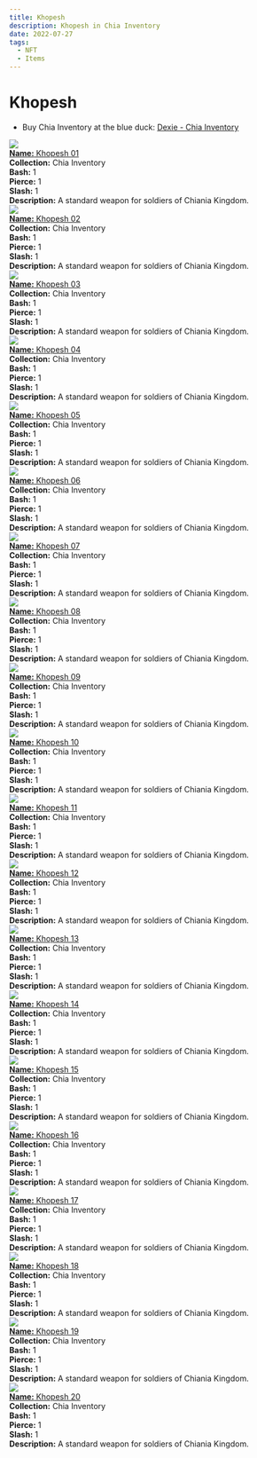 ```yaml
---
title: Khopesh
description: Khopesh in Chia Inventory
date: 2022-07-27
tags:
  - NFT
  - Items
---
```


# Khopesh

- Buy Chia Inventory at the blue duck: [Dexie - Chia Inventory](https://dexie.space/offers/col16fpva26fhdjp2echs3cr7c30gzl7qe67hu9grtsjcqldz354asjsyzp6wx/xch)

<div class="item_thumbnail_detail">
<img src="https://djgsyqpanctscxxhtp6klqckmlygdclm6acdkxshk2fdphfmwy.arweave.net/Gk0sQeBopyFe55_v8pcBKYvBhiWzwBDVeR1aKN5ysts"><br/>
<div><a href="https://www.spacescan.io/xch/coin/0x60ce612a9a12a8a118d6aafb50f9063d89a00d892b982fdc5e8c2ce71ba0a444"><strong>Name:</strong> Khopesh 01</a></div>
<div><strong>Collection:</strong> Chia Inventory</div>
<div><strong>Bash:</strong> 1</div>
<div><strong>Pierce:</strong> 1</div>
<div><strong>Slash:</strong> 1</div>
<div><strong>Description:</strong> A standard weapon for soldiers of Chiania Kingdom.</div>
</div>
<div class="item_thumbnail_detail">
<img src="https://t2yf4yohb5pceiuwgxewvltej6nbyrqd6ywzqsnqzxbhn6k4.arweave.net/nrBeYc-cPX-iIiljXJaq5kT5ocRgP2LZhJsM3CdvlcA"><br/>
<div><a href="https://www.spacescan.io/xch/coin/0x467cd9fbb52ef54e7117b525e53ec448ecfc07d8968d0b96192220fff37fe1c8"><strong>Name:</strong> Khopesh 02</a></div>
<div><strong>Collection:</strong> Chia Inventory</div>
<div><strong>Bash:</strong> 1</div>
<div><strong>Pierce:</strong> 1</div>
<div><strong>Slash:</strong> 1</div>
<div><strong>Description:</strong> A standard weapon for soldiers of Chiania Kingdom.</div>
</div>
<div class="item_thumbnail_detail">
<img src="https://trl5izhmb3pubvpxg3egqrmyo2qsomifkz5u6gm2ycbmhptq.arweave.net/nFfUZO-wO30D-V9zbIaEWYdqEnMQVWe08Zm_sCCw75w"><br/>
<div><a href="https://www.spacescan.io/xch/coin/0x35d3e389e7251637191e7487b744302f0fd660d584cde63732cd4cb5c5497c60"><strong>Name:</strong> Khopesh 03</a></div>
<div><strong>Collection:</strong> Chia Inventory</div>
<div><strong>Bash:</strong> 1</div>
<div><strong>Pierce:</strong> 1</div>
<div><strong>Slash:</strong> 1</div>
<div><strong>Description:</strong> A standard weapon for soldiers of Chiania Kingdom.</div>
</div>
<div class="item_thumbnail_detail">
<img src="https://lb2fnvvejofhypkzclmwgnqbi35lkuzwvyfodz26qoj2tfduvu.arweave.net/WHRW1qRLinw9WRLZYzYBRvq1UzauCuHnX-oOTqZR0rY"><br/>
<div><a href="https://www.spacescan.io/xch/coin/0xaddbfd26a06cc4798545f3c8a647c1154dbb9cee8eda505a856451952f576062"><strong>Name:</strong> Khopesh 04</a></div>
<div><strong>Collection:</strong> Chia Inventory</div>
<div><strong>Bash:</strong> 1</div>
<div><strong>Pierce:</strong> 1</div>
<div><strong>Slash:</strong> 1</div>
<div><strong>Description:</strong> A standard weapon for soldiers of Chiania Kingdom.</div>
</div>
<div class="item_thumbnail_detail">
<img src="https://qquppf5nza2rkecurjwqlosvp5wk3jovmpxdqvaxxyc5l4cqvj5a.arweave.net/hCj3l63INRUQVIptBbpVf2ytpdVj7jhUF74F1fBQqno"><br/>
<div><a href="https://www.spacescan.io/xch/coin/0x6598f7eb831443abb016ccaaec434b7d62eb925919a4d72f512de97af856cdd3"><strong>Name:</strong> Khopesh 05</a></div>
<div><strong>Collection:</strong> Chia Inventory</div>
<div><strong>Bash:</strong> 1</div>
<div><strong>Pierce:</strong> 1</div>
<div><strong>Slash:</strong> 1</div>
<div><strong>Description:</strong> A standard weapon for soldiers of Chiania Kingdom.</div>
</div>
<div class="item_thumbnail_detail">
<img src="https://w45r7abvbeg4maggotfc7a3cojiscnmser7hsj7lazlf2n2wmy.arweave.net/tzsfgDUJDc_YAxnTKL4NiclEhNZIkfnkn6wZWXTdWZg"><br/>
<div><a href="https://www.spacescan.io/xch/coin/0x4572416e23fad3d9246db17fc8167565c83139a8e58b63fbb82bafc9cd076455"><strong>Name:</strong> Khopesh 06</a></div>
<div><strong>Collection:</strong> Chia Inventory</div>
<div><strong>Bash:</strong> 1</div>
<div><strong>Pierce:</strong> 1</div>
<div><strong>Slash:</strong> 1</div>
<div><strong>Description:</strong> A standard weapon for soldiers of Chiania Kingdom.</div>
</div>
<div class="item_thumbnail_detail">
<img src="https://qybche44i7kjadijdkhkye7q5ktkpwozgegxcholvegfuix2xu.arweave.net/hgIjk5x_H1JANCRqOrBPw6qan2dkxDXEdy6kMWiL6vY"><br/>
<div><a href="https://www.spacescan.io/xch/coin/0x31b2f80a0416da528b8565e49d6afbeeaa0e24becdc46673ce4408e44880d59b"><strong>Name:</strong> Khopesh 07</a></div>
<div><strong>Collection:</strong> Chia Inventory</div>
<div><strong>Bash:</strong> 1</div>
<div><strong>Pierce:</strong> 1</div>
<div><strong>Slash:</strong> 1</div>
<div><strong>Description:</strong> A standard weapon for soldiers of Chiania Kingdom.</div>
</div>
<div class="item_thumbnail_detail">
<img src="https://bdvw2gazwm2jriypr25kzo6z6b3zzqcalzo4wo3pk3jmkrmuim.arweave.net/COttGBmzNJijD466rLvZ8HecwEBeXcs7b1b-SxUWUQ4"><br/>
<div><a href="https://www.spacescan.io/xch/coin/0x5ea5eac62356b9524eb95c7b07865990e2271029cae6e8bcbac49a0160a5de26"><strong>Name:</strong> Khopesh 08</a></div>
<div><strong>Collection:</strong> Chia Inventory</div>
<div><strong>Bash:</strong> 1</div>
<div><strong>Pierce:</strong> 1</div>
<div><strong>Slash:</strong> 1</div>
<div><strong>Description:</strong> A standard weapon for soldiers of Chiania Kingdom.</div>
</div>
<div class="item_thumbnail_detail">
<img src="https://5vkzjihec5aiu2kxpcyhswo6zk6yuyjrtvig6byj3a22pwhx.arweave.net/7VWUoOQXQIppV3iw_eVneyr2KYT-GdUG8HCdg1p9j3Q"><br/>
<div><a href="https://www.spacescan.io/xch/coin/0xa67b596d0d95866ae4d2fe1deb9353724bf5e2e4005eb5a68a7ee654fd5d3028"><strong>Name:</strong> Khopesh 09</a></div>
<div><strong>Collection:</strong> Chia Inventory</div>
<div><strong>Bash:</strong> 1</div>
<div><strong>Pierce:</strong> 1</div>
<div><strong>Slash:</strong> 1</div>
<div><strong>Description:</strong> A standard weapon for soldiers of Chiania Kingdom.</div>
</div>
<div class="item_thumbnail_detail">
<img src="https://agafsbdlpiffcfo2e25qpmzj4cyqv53zd3hhdzzcbqruxsbwqq.arweave.net/AY_BZBGt6ClEV2ia7B7Mp4LEK93keznHnIgwjS8g2hI"><br/>
<div><a href="https://www.spacescan.io/xch/coin/0x94b51f18fe216511488c9d6082450b7a24fdb3fd21b69427649d961ba5fc6227"><strong>Name:</strong> Khopesh 10</a></div>
<div><strong>Collection:</strong> Chia Inventory</div>
<div><strong>Bash:</strong> 1</div>
<div><strong>Pierce:</strong> 1</div>
<div><strong>Slash:</strong> 1</div>
<div><strong>Description:</strong> A standard weapon for soldiers of Chiania Kingdom.</div>
</div>
<div class="item_thumbnail_detail">
<img src="https://qapfyv2xcedfwmmjo36tn2huxcspdcni4rs6hl7fmv5yceij.arweave.net/gB5cV1cRB_lsxiXb9Nuj0uKTx-iajkZeOv5WV7gREJ4"><br/>
<div><a href="https://www.spacescan.io/xch/coin/0x0d6f327a3cabab3f837100239324e72e86c12ce4adfbb34e4839153c75117c4e"><strong>Name:</strong> Khopesh 11</a></div>
<div><strong>Collection:</strong> Chia Inventory</div>
<div><strong>Bash:</strong> 1</div>
<div><strong>Pierce:</strong> 1</div>
<div><strong>Slash:</strong> 1</div>
<div><strong>Description:</strong> A standard weapon for soldiers of Chiania Kingdom.</div>
</div>
<div class="item_thumbnail_detail">
<img src="https://vrcelxpzmcxkskigpbbj4qavhkgavm5aija24ydzjhyyle2cei.arweave.net/rERF3flgrqk_pBnhCnkAVOowKs6BCQa5geUnxhZNCIo"><br/>
<div><a href="https://www.spacescan.io/xch/coin/0x3de831f797094a796ac24dd7df5b9ca176da1871540fc5dfb2182624e9b5182f"><strong>Name:</strong> Khopesh 12</a></div>
<div><strong>Collection:</strong> Chia Inventory</div>
<div><strong>Bash:</strong> 1</div>
<div><strong>Pierce:</strong> 1</div>
<div><strong>Slash:</strong> 1</div>
<div><strong>Description:</strong> A standard weapon for soldiers of Chiania Kingdom.</div>
</div>
<div class="item_thumbnail_detail">
<img src="https://i3cz4gujbvj3wxcyq4x6wyzbd3oajxhez2xio6hdo6wcem6lvlwq.arweave.net/RsWeGokNU7tcWIcv62MhHtwE3OTOrod443esIjPLqu0"><br/>
<div><a href="https://www.spacescan.io/xch/coin/0xc4c67e4f16578b1096cc93a0160bfce49b130982ef735837485091d93641da83"><strong>Name:</strong> Khopesh 13</a></div>
<div><strong>Collection:</strong> Chia Inventory</div>
<div><strong>Bash:</strong> 1</div>
<div><strong>Pierce:</strong> 1</div>
<div><strong>Slash:</strong> 1</div>
<div><strong>Description:</strong> A standard weapon for soldiers of Chiania Kingdom.</div>
</div>
<div class="item_thumbnail_detail">
<img src="https://c4uauoq3tomj2mtw3nadltrfptbszyqwveuesg7o434oe6bm.arweave.net/FygKOh_ubmJ0ydttANc4lfMMs4hapKEkb7-u_b44ngs"><br/>
<div><a href="https://www.spacescan.io/xch/coin/0xbf686978bae3c78d9f5a62279371bc3eee8d7ac03265be3566f97191e5847149"><strong>Name:</strong> Khopesh 14</a></div>
<div><strong>Collection:</strong> Chia Inventory</div>
<div><strong>Bash:</strong> 1</div>
<div><strong>Pierce:</strong> 1</div>
<div><strong>Slash:</strong> 1</div>
<div><strong>Description:</strong> A standard weapon for soldiers of Chiania Kingdom.</div>
</div>
<div class="item_thumbnail_detail">
<img src="https://yfwqvcabfymqgrr463l52qheo6qsdwkw4r5wsdyg6cqja7q5.arweave.net/_wW0KiAEuGQNGPPbX3UDkd6Eh2Vbke2kPBvCgkH-4dA"><br/>
<div><a href="https://www.spacescan.io/xch/coin/0xaa9cdcae124d9b5d44a0e545e8b0ee344110049b569a1ab50a313f2a6e82128a"><strong>Name:</strong> Khopesh 15</a></div>
<div><strong>Collection:</strong> Chia Inventory</div>
<div><strong>Bash:</strong> 1</div>
<div><strong>Pierce:</strong> 1</div>
<div><strong>Slash:</strong> 1</div>
<div><strong>Description:</strong> A standard weapon for soldiers of Chiania Kingdom.</div>
</div>
<div class="item_thumbnail_detail">
<img src="https://shpljfckbb6mytlebpesxldn5kcee63xfemtyjj624yydm5k.arweave.net/kd60lEoIfMxNZ-AvJK6xt6oRCe3cpGTwlPt_cxgbOq4"><br/>
<div><a href="https://www.spacescan.io/xch/coin/0x5bbe6db0e064bf5e1a510c4da950c13eba05bb4ce9656680e7ee81705f03e2a8"><strong>Name:</strong> Khopesh 16</a></div>
<div><strong>Collection:</strong> Chia Inventory</div>
<div><strong>Bash:</strong> 1</div>
<div><strong>Pierce:</strong> 1</div>
<div><strong>Slash:</strong> 1</div>
<div><strong>Description:</strong> A standard weapon for soldiers of Chiania Kingdom.</div>
</div>
<div class="item_thumbnail_detail">
<img src="https://2a3kgeu55j3cbkbxngqxjxjvfxsl3gtlw6bkioey5yzgziw7yq.arweave.net/0DajEp3q_diCoN2mhdN01LeS9mmu3gqQ4mO4ybKLfxE"><br/>
<div><a href="https://www.spacescan.io/xch/coin/0x43b5b94961b8af8e759766051e219ef85cae8db9c40e36e8ff8b8645611d6cf0"><strong>Name:</strong> Khopesh 17</a></div>
<div><strong>Collection:</strong> Chia Inventory</div>
<div><strong>Bash:</strong> 1</div>
<div><strong>Pierce:</strong> 1</div>
<div><strong>Slash:</strong> 1</div>
<div><strong>Description:</strong> A standard weapon for soldiers of Chiania Kingdom.</div>
</div>
<div class="item_thumbnail_detail">
<img src="https://kppvkurubfjlx6o6qql4zpmmbqjriqaa2uhnvt6cmestbwkb3e.arweave.net/U99VUjQJUrv53oQXzL2MDBMU-QADVDtrPwmElMNlB2U"><br/>
<div><a href="https://www.spacescan.io/xch/coin/0x1817cded2864d3f1061f165baa098982ebb82c021fa86df730cd5a9afb817280"><strong>Name:</strong> Khopesh 18</a></div>
<div><strong>Collection:</strong> Chia Inventory</div>
<div><strong>Bash:</strong> 1</div>
<div><strong>Pierce:</strong> 1</div>
<div><strong>Slash:</strong> 1</div>
<div><strong>Description:</strong> A standard weapon for soldiers of Chiania Kingdom.</div>
</div>
<div class="item_thumbnail_detail">
<img src="https://hfdey3m7clloucryn2jxht33ut6ujysqtafpjdmft34jhlxgam.arweave.net/OUZMbZ8S1uoKOG6Tc897pP1E_4lCYCvSNhZ74k67mA8"><br/>
<div><a href="https://www.spacescan.io/xch/coin/0x77eeb07b025eb3a8fd8328067d27bb627b68a0f16b1d6d751283d1dc952246f6"><strong>Name:</strong> Khopesh 19</a></div>
<div><strong>Collection:</strong> Chia Inventory</div>
<div><strong>Bash:</strong> 1</div>
<div><strong>Pierce:</strong> 1</div>
<div><strong>Slash:</strong> 1</div>
<div><strong>Description:</strong> A standard weapon for soldiers of Chiania Kingdom.</div>
</div>
<div class="item_thumbnail_detail">
<img src="https://qzdlypw6klqlorogiy64yyfjg2lfou264giu3yc2nqovxegcla.arweave.net/hka8Pt5S4LdFxkY9_zGCpNpZXU17hkU3gWmwdW5DCWI"><br/>
<div><a href="https://www.spacescan.io/xch/coin/0xc461aa3c6989781ff03882715e76a583725c6b8a89f3d8d7383a636d02bd2347"><strong>Name:</strong> Khopesh 20</a></div>
<div><strong>Collection:</strong> Chia Inventory</div>
<div><strong>Bash:</strong> 1</div>
<div><strong>Pierce:</strong> 1</div>
<div><strong>Slash:</strong> 1</div>
<div><strong>Description:</strong> A standard weapon for soldiers of Chiania Kingdom.</div>
</div>

